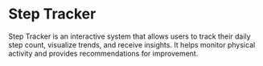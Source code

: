 ﻿# Step Tracker

Step Tracker is an interactive system that allows users to track their daily step count, visualize trends, and receive insights. It helps monitor physical activity and provides recommendations for improvement.
